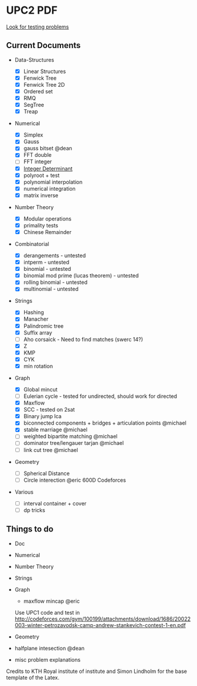 # UPC2 PDF

[Look for testing problems](https://a2oj.com/categories)

## Current Documents

- Data-Structures

  - [x] Linear Structures
  - [X] Fenwick Tree
  - [X] Fenwick Tree 2D
  - [x] Ordered set
  - [X] RMQ
  - [x] SegTree
  - [x] Treap

- Numerical
  - [x] Simplex
  - [x] Gauss
  - [X] gauss bitset @dean
  - [X] FFT double
  - [ ] FFT integer
  - [X] [Integer Determinant](https://uva.onlinejudge.org/index.php?option=onlinejudge&page=show_problem&problem=625)
  - [X] polyroot + test
  - [X] polynomial interpolation
  - [X] numerical integration
  - [X] matrix inverse

- Number Theory
  - [x] Modular operations
  - [x] primality tests
  - [x] Chinese Remainder

- Combinatorial
  - [x] derangements - untested
  - [x] intperm - untested
  - [X] binomial - untested
  - [X] binomial mod prime (lucas theorem) - untested
  - [X] rolling binomial - untested
  - [X] multinomial - untested

- Strings
  - [x] Hashing
  - [x] Manacher
  - [x] Palindromic tree
  - [x] Suffix array
  - [ ] Aho corsaick - Need to find matches (swerc 14?)
  - [x] Z
  - [X] KMP
  - [X] CYK
  - [X] min rotation

- Graph
  - [x] Global mincut
  - [ ] Eulerian cycle - tested for undirected, should work for directed
  - [x] Maxflow
  - [x] SCC - tested on 2sat
  - [X] Binary jump lca
  - [X] biconnected components + bridges + articulation points @michael
  - [X] stable marriage @michael
  - [ ] weighted bipartite matching @michael
  - [ ] dominator tree/lengauer tarjan @michael
  - [ ] link cut tree @michael

- Geometry
  - [ ] Spherical Distance
  - [ ] Circle interection @eric 600D Codeforces

- Various
  - [ ] interval container + cover
  - [ ] dp tricks

## Things to do

- Doc

- Numerical

- Number Theory

- Strings

- Graph
  - maxflow mincap @eric

  Use UPC1 code and test in
    http://codeforces.com/gym/100199/attachments/download/1686/20022003-winter-petrozavodsk-camp-andrew-stankevich-contest-1-en.pdf


- Geometry

- halfplane intesection @dean

- misc problem explanations

Credits to KTH Royal institute of institute and Simon Lindholm for the base template of the Latex.
